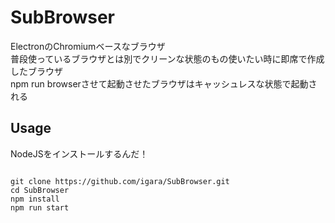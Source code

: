 # SubBrowser

ElectronのChromiumベースなブラウザ  
普段使っているブラウザとは別でクリーンな状態のもの使いたい時に即席で作成したブラウザ  
npm run browserさせて起動させたブラウザはキャッシュレスな状態で起動される  

## Usage

NodeJSをインストールするんだ！

```

git clone https://github.com/igara/SubBrowser.git
cd SubBrowser
npm install
npm run start

```
